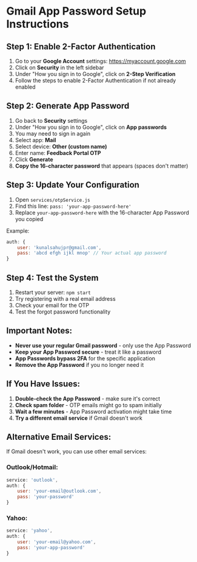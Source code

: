 # Gmail App Password Setup Instructions

## Step 1: Enable 2-Factor Authentication

1. Go to your **Google Account** settings: https://myaccount.google.com
2. Click on **Security** in the left sidebar
3. Under "How you sign in to Google", click on **2-Step Verification**
4. Follow the steps to enable 2-Factor Authentication if not already enabled

## Step 2: Generate App Password

1. Go back to **Security** settings
2. Under "How you sign in to Google", click on **App passwords**
3. You may need to sign in again
4. Select app: **Mail**
5. Select device: **Other (custom name)**
6. Enter name: **Feedback Portal OTP**
7. Click **Generate**
8. **Copy the 16-character password** that appears (spaces don't matter)

## Step 3: Update Your Configuration

1. Open `services/otpService.js`
2. Find this line: `pass: 'your-app-password-here'`
3. Replace `your-app-password-here` with the 16-character App Password you copied

Example:
```javascript
auth: {
    user: 'kunalsahujpr@gmail.com',
    pass: 'abcd efgh ijkl mnop' // Your actual app password
}
```

## Step 4: Test the System

1. Restart your server: `npm start`
2. Try registering with a real email address
3. Check your email for the OTP
4. Test the forgot password functionality

## Important Notes:

- **Never use your regular Gmail password** - only use the App Password
- **Keep your App Password secure** - treat it like a password
- **App Passwords bypass 2FA** for the specific application
- **Remove the App Password** if you no longer need it

## If You Have Issues:

1. **Double-check the App Password** - make sure it's correct
2. **Check spam folder** - OTP emails might go to spam initially
3. **Wait a few minutes** - App Password activation might take time
4. **Try a different email service** if Gmail doesn't work

## Alternative Email Services:

If Gmail doesn't work, you can use other email services:

### Outlook/Hotmail:
```javascript
service: 'outlook',
auth: {
    user: 'your-email@outlook.com',
    pass: 'your-password'
}
```

### Yahoo:
```javascript
service: 'yahoo',
auth: {
    user: 'your-email@yahoo.com',
    pass: 'your-app-password'
}
```

